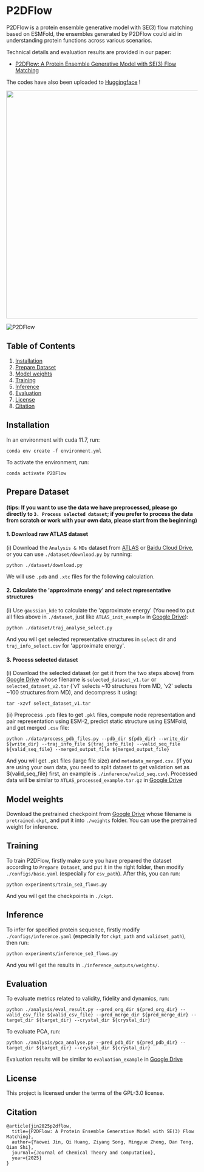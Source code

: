 # P2DFlow

P2DFlow is a protein ensemble generative model with SE(3) flow matching based on ESMFold, the ensembles generated by P2DFlow could aid in understanding protein functions across various scenarios.

Technical details and evaluation results are provided in our paper:
* [P2DFlow: A Protein Ensemble Generative Model with SE(3) Flow Matching](https://pubs.acs.org/doi/abs/10.1021/acs.jctc.4c01620)

The codes have also been uploaded to [Huggingface](https://huggingface.co/BLEACH366/P2DFlow) !

<p align="center">
    <img src="resources/workflow.jpg" width="600"/>
</p>

![P2DFlow](resources/gen_example.gif)


## Table of Contents
1. [Installation](#Installation)
2. [Prepare Dataset](#Prepare-Dataset)
3. [Model weights](#Model-weights)
4. [Training](#Training)
5. [Inference](#Inference)
6. [Evaluation](#Evaluation)
7. [License](#License)
8. [Citation](#Citation)


## Installation
In an environment with cuda 11.7, run:
```
conda env create -f environment.yml
```
To activate the environment, run:
```
conda activate P2DFlow
```

## Prepare Dataset
#### (tips: If you want to use the data we have preprocessed, please go directly to `3. Process selected dataset`; if you prefer to process the data from scratch or work with your own data, please start from the beginning)

#### 1. Download raw ATLAS dataset
(i) Download the `Analysis & MDs` dataset from [ATLAS](https://www.dsimb.inserm.fr/ATLAS/) or [Baidu Cloud Drive](https://pan.baidu.com/s/1L1hxxGvCOca0rde1nN9t3A?pwd=0436), or you can use `./dataset/download.py` by running:
```
python ./dataset/download.py
```
We will use `.pdb` and `.xtc` files for the following calculation.

#### 2. Calculate the 'approximate energy' and select representative structures
(i) Use `gaussian_kde` to calculate the 'approximate energy' (You need to put all files above in `./dataset`, just like `ATLAS_init_example` in [Google Drive](https://drive.google.com/drive/folders/11mdVfMi2rpVn7nNG2mQAGA5sNXCKePZj?usp=sharing)):
```
python ./dataset/traj_analyse_select.py
```
And you will get selected representative structures in `select` dir and `traj_info_select.csv` for 'approximate energy'.


#### 3. Process selected dataset

(i) Download the selected dataset (or get it from the two steps above) from [Google Drive](https://drive.google.com/drive/folders/11mdVfMi2rpVn7nNG2mQAGA5sNXCKePZj?usp=sharing) whose filename is `selected_dataset_v1.tar` or `selected_dataset_v2.tar` ('v1' selects ~10 structures from MD, 'v2' selects ~100 structures from MD), and decompress it using:
```
tar -xzvf select_dataset_v1.tar
```

(ii) Preprocess `.pdb` files to get `.pkl` files, compute node representation and pair representation using ESM-2, predict static structure using ESMFold, and get merged `.csv` file:
```
python ./data/process_pdb_files.py --pdb_dir ${pdb_dir} --write_dir ${write_dir} --traj_info_file ${traj_info_file} --valid_seq_file ${valid_seq_file} --merged_output_file ${merged_output_file}
```
And you will get `.pkl` files (large file size) and `metadata_merged.csv`. (if you are using your own data, you need to split dataset to get validation set as ${valid_seq_file} first, an example is `./inference/valid_seq.csv`).
Processed data will be similar to `ATLAS_processed_example.tar.gz` in [Google Drive](https://drive.google.com/drive/folders/11mdVfMi2rpVn7nNG2mQAGA5sNXCKePZj?usp=sharing)



## Model weights
Download the pretrained checkpoint from [Google Drive](https://drive.google.com/drive/folders/11mdVfMi2rpVn7nNG2mQAGA5sNXCKePZj?usp=sharing) whose filename is `pretrained.ckpt`, and put it into `./weights` folder. You can use the pretrained weight for inference.


## Training
To train P2DFlow, firstly make sure you have prepared the dataset according to `Prepare Dataset`, and put it in the right folder, then modify `./configs/base.yaml` (especially for `csv_path`). After this, you can run:
```
python experiments/train_se3_flows.py
```
And you will get the checkpoints in `./ckpt`.


## Inference
To infer for specified protein sequence, firstly modify `./configs/inference.yaml` (especially for `ckpt_path` and `validset_path`), then run:
```
python experiments/inference_se3_flows.py
```
And you will get the results in `./inference_outputs/weights/`.


## Evaluation
To evaluate metrics related to validity, fidelity and dynamics, run:
```
python ./analysis/eval_result.py --pred_org_dir ${pred_org_dir} --valid_csv_file ${valid_csv_file} --pred_merge_dir ${pred_merge_dir} --target_dir ${target_dir} --crystal_dir ${crystal_dir}
```
To evaluate PCA, run:
```
python ./analysis/pca_analyse.py --pred_pdb_dir ${pred_pdb_dir} --target_dir ${target_dir} --crystal_dir ${crystal_dir}
```
Evaluation results will be similar to `evaluation_example` in [Google Drive](https://drive.google.com/drive/folders/11mdVfMi2rpVn7nNG2mQAGA5sNXCKePZj?usp=sharing)

## License
This project is licensed under the terms of the GPL-3.0 license.


## Citation
```
@article{jin2025p2dflow,
  title={P2DFlow: A Protein Ensemble Generative Model with SE(3) Flow Matching},
  author={Yaowei Jin, Qi Huang, Ziyang Song, Mingyue Zheng, Dan Teng, Qian Shi},
  journal={Journal of Chemical Theory and Computation},
  year={2025}
}
```

